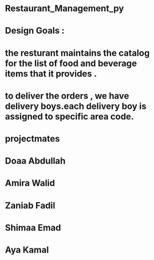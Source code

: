 # Restaurant_Management_py

# Design Goals :
# the resturant maintains the catalog for the list of food and beverage items that it provides .
# to deliver the orders , we have delivery boys.each delivery boy is assigned to specific area code.
#
#
# projectmates 
# Doaa Abdullah 
# Amira Walid
# Zaniab Fadil
# Shimaa Emad
# Aya Kamal
